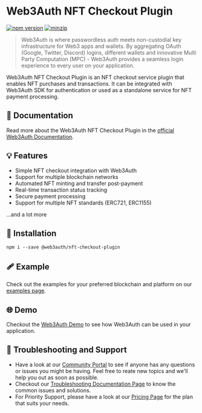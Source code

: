 # Web3Auth NFT Checkout Plugin

[![npm version](https://img.shields.io/npm/v/@web3auth/nft-checkout-plugin?label=%22%22)](https://www.npmjs.com/package/@web3auth/nft-checkout-plugin/v/latest)
[![minzip](https://img.shields.io/bundlephobia/minzip/@web3auth/nft-checkout-plugin?label=%22%22)](https://bundlephobia.com/result?p=@web3auth/nft-checkout-plugin@latest)

> Web3Auth is where passwordless auth meets non-custodial key infrastructure for Web3 apps and wallets. By aggregating OAuth (Google, Twitter, Discord) logins, different wallets and innovative Multi Party Computation (MPC) - Web3Auth provides a seamless login experience to every user on your application.

Web3Auth NFT Checkout Plugin is an NFT checkout service plugin that enables NFT purchases and transactions. It can be integrated with Web3Auth SDK for authentication or used as a standalone service for NFT payment processing.

## 📖 Documentation

Read more about the Web3Auth NFT Checkout Plugin in the [official Web3Auth Documentation](https://web3auth.io/docs/sdk/web/plugins/nft-checkout).

## 💡 Features
- Simple NFT checkout integration with Web3Auth
- Support for multiple blockchain networks
- Automated NFT minting and transfer post-payment
- Real-time transaction status tracking
- Secure payment processing
- Support for multiple NFT standards (ERC721, ERC1155)

 ...and a lot more

## 🔗 Installation

```shell
npm i --save @web3auth/nft-checkout-plugin
```

## 🩹 Example

Check out the examples for your preferred blockchain and platform on our [examples page](https://web3auth.io/docs/examples).

## 🌐 Demo

Checkout the [Web3Auth Demo](https://demo.web3auth.io) to see how Web3Auth can be used in your application.

## 💬 Troubleshooting and Support

- Have a look at our [Community Portal](https://community.web3auth.io/) to see if anyone has any questions or issues you might be having. Feel free to reate new topics and we'll help you out as soon as possible.
- Checkout our [Troubleshooting Documentation Page](https://web3auth.io/docs/troubleshooting) to know the common issues and solutions.
- For Priority Support, please have a look at our [Pricing Page](https://web3auth.io/pricing.html) for the plan that suits your needs.
